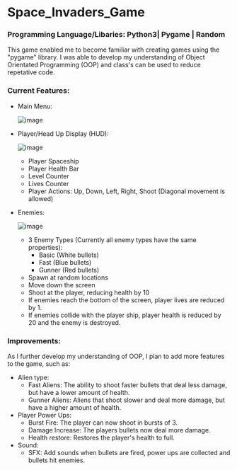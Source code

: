 # Space_Invaders_Game

### Programming Language/Libaries: Python3| Pygame | Random

This game enabled me to become familiar with creating games using the "pygame" library.
I was able to develop my understanding of Object Orientated Programming (OOP) and class's can be used to reduce repetative code.

### Current Features:
- Main Menu:
  
  ![image](https://user-images.githubusercontent.com/68710182/155002715-5fbbb94b-a1e3-48c2-a1e6-ba41a3551a78.png)
- Player/Head Up Display (HUD):
  
  ![image](https://user-images.githubusercontent.com/68710182/155002982-d0383128-7c43-4c55-9211-0067aa955376.png)
  - Player Spaceship
  - Player Health Bar
  - Level Counter
  - Lives Counter
  - Player Actions: Up, Down, Left, Right, Shoot (Diagonal movement is allowed)
- Enemies:

  ![image](https://user-images.githubusercontent.com/68710182/155003413-c5dcb3ef-821e-4b92-8ac4-0497bd7bf9d0.png)
  - 3 Enemy Types (Currently all enemy types have the same properties):
    - Basic (White bullets)
    - Fast (Blue bullets)
    - Gunner (Red bullets)
  - Spawn at random locations
  - Move down the screen
  - Shoot at the player, reducing health by 10
  - If enemies reach the bottom of the screen, player lives are reduced by 1.
  - If enemies collide with the player ship, player health is reduced by 20 and the enemy is destroyed.
 
### Improvements:
As I further develop my understanding of OOP, I plan to add more features to the game, such as:
- Alien type:
  - Fast Aliens: The ability to shoot faster bullets that deal less damage, but have a lower amount of health.
  - Gunner Aliens: Aliens that shoot slower and deal more damage, but have a higher amount of health.
- Player Power Ups:
  - Burst Fire: The player can now shoot in bursts of 3.
  - Damage Increase: The players bullets now deal more damage.
  - Health restore: Restores the player's health to full.
- Sound:
  - SFX: Add sounds when bullets are fired, power ups are collected and bullets hit enemies.
